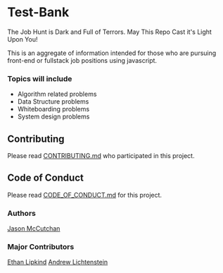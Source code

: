 # Test-Bank
The Job Hunt is Dark and Full of Terrors. May This Repo Cast it's Light Upon You!

This is an aggregate of information intended for those who are pursuing front-end or fullstack job positions using javascript.
### Topics will include
* Algorithm related problems
* Data Structure problems
* Whiteboarding problems
* System design problems
## Contributing
Please read [CONTRIBUTING.md](https://github.com/JClutch/Test-Bank/blob/master/CONTRIBUTING.md) who participated in this project.

## Code of Conduct
Please read [CODE_OF_CONDUCT.md](https://github.com/JClutch/Test-Bank/blob/master/CODE_OF_CONDUCT.md) for this project.

### Authors
[Jason McCutchan](https://github.com/JClutch)


### Major Contributors
[Ethan Lipkind](https://github.com/ethantheman)
[Andrew Lichtenstein](https://github.com/andrewblgithub)
